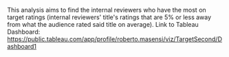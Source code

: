 This analysis aims to find the internal reviewers who have the most on target ratings (internal reviewers' title's ratings that are 5% or less away from what the audience rated said title on average). 
Link to Tableau Dashboard: https://public.tableau.com/app/profile/roberto.masensi/viz/TargetSecond/Dashboard1 
